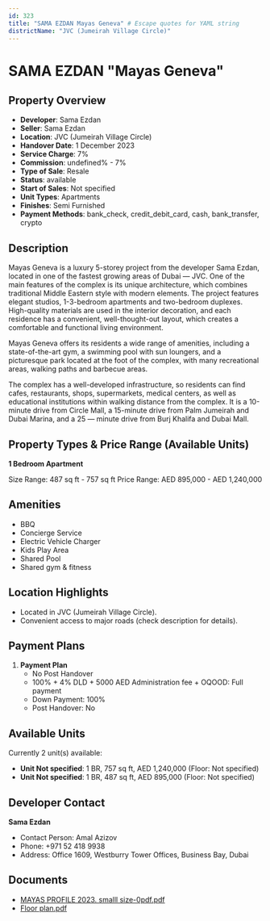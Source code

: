 ```yaml
---
id: 323
title: "SAMA EZDAN Mayas Geneva" # Escape quotes for YAML string
districtName: "JVC (Jumeirah Village Circle)"
---
```


# SAMA EZDAN "Mayas Geneva"

## Property Overview
- **Developer**: Sama Ezdan
- **Seller**: Sama Ezdan
- **Location**: JVC (Jumeirah Village Circle)
- **Handover Date**: 1 December 2023
- **Service Charge**: 7%
- **Commission**: undefined% - 7%
- **Type of Sale**: Resale
- **Status**: available
- **Start of Sales**: Not specified
- **Unit Types**: Apartments
- **Finishes**: Semi Furnished
- **Payment Methods**: bank_check, credit_debit_card, cash, bank_transfer, crypto

## Description
Mayas Geneva is a luxury 5-storey project from the developer Sama Ezdan, located in one of the fastest growing areas of Dubai — JVC. One of the main features of the complex is its unique architecture, which combines traditional Middle Eastern style with modern elements. The project features elegant studios, 1-3-bedroom apartments and two-bedroom duplexes. High-quality materials are used in the interior decoration, and each residence has a convenient, well-thought-out layout, which creates a comfortable and functional living environment. 

Mayas Geneva offers its residents a wide range of amenities, including a state-of-the-art gym, a swimming pool with sun loungers, and a picturesque park located at the foot of the complex, with many recreational areas, walking paths and barbecue areas. 

The complex has a well-developed infrastructure, so residents can find cafes, restaurants, shops, supermarkets, medical centers, as well as educational institutions within walking distance from the complex. It is a 10-minute drive from Circle Mall, a 15-minute drive from Palm Jumeirah and Dubai Marina, and a 25 — minute drive from Burj Khalifa and Dubai Mall.

## Property Types & Price Range (Available Units)
**1 Bedroom Apartment**

Size Range: 487 sq ft - 757 sq ft
Price Range: AED 895,000 - AED 1,240,000

## Amenities
- BBQ
- Concierge Service
- Electric Vehicle Charger
- Kids Play Area
- Shared Pool
- Shared gym & fitness

## Location Highlights
- Located in JVC (Jumeirah Village Circle).
- Convenient access to major roads (check description for details).

## Payment Plans
1. **Payment Plan**
   - No Post Handover
   - 100% + 4% DLD + 5000 AED Administration fee + OQOOD: Full payment
   - Down Payment: 100%
   - Post Handover: No

## Available Units
Currently 2 unit(s) available:
- **Unit Not specified**: 1 BR, 757 sq ft, AED 1,240,000 (Floor: Not specified)
- **Unit Not specified**: 1 BR, 487 sq ft, AED 895,000 (Floor: Not specified)

## Developer Contact
**Sama Ezdan**
- Contact Person: Amal Azizov
- Phone: +971 52 418 9938
- Address: Office 1609, Westburry Tower Offices, Business Bay, Dubai

## Documents
- [MAYAS PROFILE 2023. smalll size-0pdf.pdf](https://cdn.geniemap.net/2023/07/04/uthHojyZOLaQi9PCpA6UinTE2o5sWoxaZUkh0Ip6.pdf)
- [Floor plan.pdf](https://cdn.geniemap.net/2023/07/04/icAuEbBOMCfCJcAQg2MyKpCdCNVssULOL3F2l8g3.pdf)
